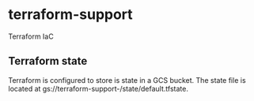 # terraform-support
Terraform IaC

## Terraform state
Terraform is configured to store is state in a GCS bucket. The state file is
located at gs://terraform-support-<project>/state/default.tfstate.

